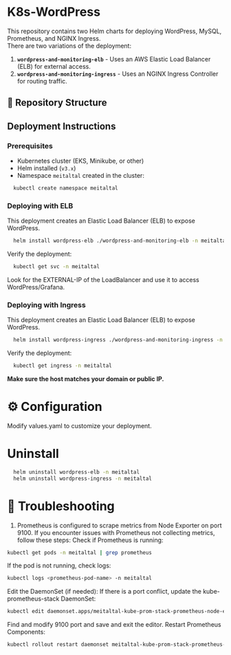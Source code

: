 # K8s-WordPress
This repository contains two Helm charts for deploying WordPress, MySQL, Prometheus, and NGINX Ingress.  
There are two variations of the deployment:

1. **`wordpress-and-monitoring-elb`** - Uses an AWS Elastic Load Balancer (ELB) for external access.
2. **`wordpress-and-monitoring-ingress`** - Uses an NGINX Ingress Controller for routing traffic.

## 📂 Repository Structure


## Deployment Instructions

### Prerequisites
- Kubernetes cluster (EKS, Minikube, or other)
- Helm installed (`v3.x`)
- Namespace `meitaltal` created in the cluster:
```sh
  kubectl create namespace meitaltal
```
### Deploying with ELB
This deployment creates an Elastic Load Balancer (ELB) to expose WordPress.
```sh
  helm install wordpress-elb ./wordpress-and-monitoring-elb -n meitaltal
```
Verify the deployment:
```sh
  kubectl get svc -n meitaltal
```
Look for the EXTERNAL-IP of the LoadBalancer and use it to access WordPress/Grafana.

### Deploying with Ingress
This deployment creates an Elastic Load Balancer (ELB) to expose WordPress.
```sh
  helm install wordpress-ingress ./wordpress-and-monitoring-ingress -n meitaltal
```
Verify the deployment:
```sh
  kubectl get ingress -n meitaltal
```
**Make sure the host matches your domain or public IP.** 

# ⚙️ Configuration 
Modify values.yaml to customize your deployment.

# Uninstall 
```sh
  helm uninstall wordpress-elb -n meitaltal
  helm uninstall wordpress-ingress -n meitaltal
```
# 🔧 Troubleshooting
1. Prometheus is configured to scrape metrics from Node Exporter on port 9100.
If you encounter issues with Prometheus not collecting metrics, follow these steps:
Check if Prometheus is running:
```sh
kubectl get pods -n meitaltal | grep prometheus
```
If the pod is not running, check logs:
```sh
kubectl logs <prometheus-pod-name> -n meitaltal
```
Edit the DaemonSet (if needed):
If there is a port conflict, update the kube-prometheus-stack DaemonSet:
```sh
kubectl edit daemonset.apps/meitaltal-kube-prom-stack-prometheus-node-exporter
```
Find and modify 9100 port and save and exit the editor.
Restart Prometheus Components:
```sh
kubectl rollout restart daemonset meitaltal-kube-prom-stack-prometheus-node-exporter -n meitaltal
```

